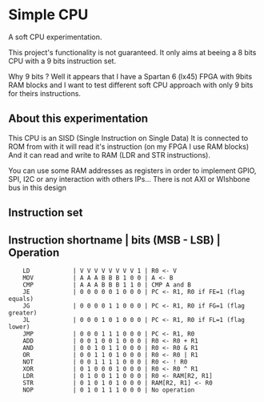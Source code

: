 # Simple CPU

A soft CPU experimentation.

This project's functionality is not guaranteed.
It only aims at beeing a 8 bits CPU with a 9 bits instruction set.

Why 9 bits ? Well it appears that I have a Spartan 6 (lx45) FPGA with 9bits RAM blocks
and I want to test different soft CPU approach with only 9 bits for theirs instructions.

## About this experimentation
This CPU is an SISD (Single Instruction on Single Data)
It is connected to ROM from with it will read it's instruction (on my FPGA I use RAM blocks)
And it can read and write to RAM (LDR and STR instructions).

You can use some RAM addresses as registers in order to implement
GPIO, SPI, I2C or any interaction with others IPs...
There is not AXI or WIshbone bus in this design


## Instruction set
Instruction shortname |  bits (MSB - LSB) | Operation
-----------------------------------------------------
        LD            | V V V V V V V V 1 | R0 <- V
        MOV           | A A A B B B 1 0 0 | A <- B
        CMP           | A A A B B B 1 1 0 | CMP A and B
        JE            | 0 0 0 0 0 1 0 0 0 | PC <- R1, R0 if FE=1 (flag equals)
        JG            | 0 0 0 0 1 1 0 0 0 | PC <- R1, R0 if FG=1 (flag greater)
        JL            | 0 0 0 1 0 1 0 0 0 | PC <- R1, R0 if FL=1 (flag lower)
        JMP           | 0 0 0 1 1 1 0 0 0 | PC <- R1, R0
        ADD           | 0 0 1 0 0 1 0 0 0 | R0 <- R0 + R1
        AND           | 0 0 1 0 1 1 0 0 0 | R0 <- R0 & R1
        OR            | 0 0 1 1 0 1 0 0 0 | R0 <- R0 | R1
        NOT           | 0 0 1 1 1 1 0 0 0 | R0 <- ! R0
        XOR           | 0 1 0 0 0 1 0 0 0 | R0 <- R0 ^ R1
        LDR           | 0 1 0 0 1 1 0 0 0 | R0 <- RAM[R2, R1]
        STR           | 0 1 0 1 0 1 0 0 0 | RAM[R2, R1] <- R0
        NOP           | 0 1 0 1 1 1 0 0 0 | No operation
